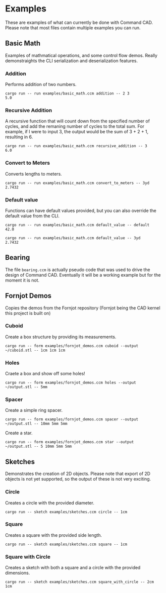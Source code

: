 # Examples

These are examples of what can currently be done with Command CAD.
Please note that most files contain multiple examples you can run.

## Basic Math

Examples of mathmatical operations, and some control flow demos. Really demonstraights the CLI serialization and deserialization features.

### Addition

Performs addition of two numbers.

```
cargo run -- run examples/basic_math.ccm addition -- 2 3
5.0
```

### Recursive Addition

A recursive function that will count down from the specified number of cycles, and add the remaning number of cycles to the total sum.
For example, if I were to input 3, the output would be the sum of 3 + 2 + 1, resulting in 6.

```
cargo run -- run examples/basic_math.ccm recursive_addition -- 3
6.0
```

### Convert to Meters

Converts lengths to meters.

```
cargo run -- run examples/basic_math.ccm convert_to_meters -- 3yd
2.7432
```

### Default value

Functions can have default values provided, but you can also override the default value from the CLI.

```
cargo run -- run examples/basic_math.ccm default_value -- default
42.0
```

```
cargo run -- run examples/basic_math.ccm default_value -- 3yd
2.7432
```

## Bearing

The file `bearing.ccm` is actually pseudo code that was used to drive the design of Command CAD. Eventually it will be a working example but for the moment it is not.

## Fornjot Demos

Copies the demos from the Fornjot repository (Fornjot being the CAD kernel this project is built on)

### Cuboid

Create a box structure by providing its measurements.
```
cargo run -- form examples/fornjot_demos.ccm cuboid --output ~/cuboid.stl -- 1cm 1cm 1cm
```

### Holes

Craete a box and show off some holes!
```
cargo run -- form examples/fornjot_demos.ccm holes --output ~/output.stl -- 5mm
```

### Spacer

Create a simple ring spacer.
```
cargo run -- form examples/fornjot_demos.ccm spacer --output ~/output.stl -- 10mm 5mm 5mm
```

Create a star.
```
cargo run -- form examples/fornjot_demos.ccm star --output ~/output.stl -- 5 10mm 5mm 5mm
```

## Sketches

Demonstrates the creation of 2D objects.
Please note that export of 2D objects is not yet supported, so the output of these is not very exciting.

### Circle

Creates a circle with the provided diameter.

```
cargo run -- sketch examples/sketches.ccm circle -- 1cm
```

### Square

Creates a square with the provided side length.

```
cargo run -- sketch examples/sketches.ccm square -- 1cm
```

### Square with Circle

Creates a sketch with both a square and a circle with the provided dimensions.

```
cargo run -- sketch examples/sketches.ccm square_with_circle -- 2cm 1cm
```
